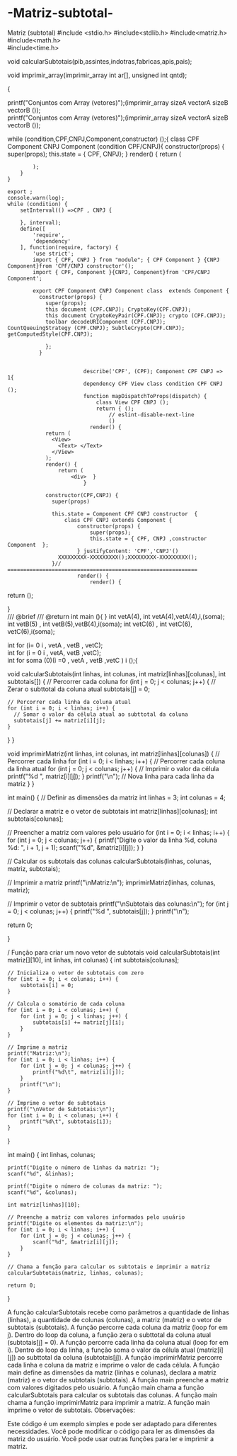 # -Matriz-subtotal-
 Matriz (subtotal) 
 #include <stdio.h> 
#include<stdlib.h>
#include<matriz.h>  
#include<math.h>         
#include<time.h>  


void calcularSubtotais(pib,assintes,indotras,fabricas,apis,pais);  
 
 void imprimir_array(imprimir_array int ar[], unsigned int qntd); 

{  

printf("Conjuntos com Array (vetores)");(imprimir_array sizeA vectorA sizeB vectorB ());  
printf("Conjuntos com Array (vetores)");(imprimir_array sizeA vectorA sizeB vectorB ());  

 while (condition,CPF,CNPJ,Component,constructor) ();{ 
    class CPF Component CNPJ Component (condition CPF/CNPJ){
        constructor(props) {
            super(props);
            this.state = {  CPF, CNPJ};
        }
        render() {
            return (
                
            );
        }
    }
    
    export ; 
    console.warn(log); 
    while (condition) { 
        setInterval(() =>CPF , CNPJ {
            
        }, interval); 
        define([
            'require',
            'dependency'
        ], function(require, factory) {
            'use strict'; 
            import { CPF, CNPJ } from "module"; { CPF Component } {CNPJ Component}from 'CPF/CNPJ constructor'();
            import { CPF, Component }{CNPJ, Component}from 'CPF/CNPJ Component';
            
            export CPF Component CNPJ Component class  extends Component {
              constructor(props) {
                super(props);
                this document (CPF.CNPJ); CryptoKey(CPF.CNPJ); 
                this document CryptoKeyPair(CPF.CNPJ); crypto (CPF.CNPJ); 
                toolbar decodeURIComponent (CPF.CNPJ); CountQueuingStrategy (CPF.CNPJ); SubtleCrypto(CPF.CNPJ); getComputedStyle(CPF.CNPJ);

                };
              }
            
              
                            describe('CPF', (CPF); Component CPF CNPJ => 1{  
                            dependency CPF View class condition CPF CNPJ ();
                            function mapDispatchToProps(dispatch) { 
                                class View CPF CNPJ ();
                                return { ();
                                    // eslint-disable-next-line  
                                    () 
                              render() {
                return (
                  <View>
                    <Text> </Text>
                  </View>
                ); 
                render() {
                    return (
                        <div>  } 
                            } 

                constructor(CPF,CNPJ) {
                  super(props)
                
                  this.state = Component CPF CNPJ constructor  { 
                      class CPF CNPJ extends Component {
                          constructor(props) {
                              super(props);
                              this.state = { CPF, CNPJ ,constructor Component  };
                          } justifyContent: 'CPF','CNPJ'()
                    XXXXXXXXX-XXXXXXXXX();XXXXXXXXX-XXXXXXXXX();
                  }// ============================================================ 
                          render() {
                              render() {
                                  
             
  return ();



}  
 /// @brief 
  /// @return 
  int  main (){ } 
  int vetA(4), int vetA(4),vetA(4),i,(soma); 
  int vetB(5) , int vetB(5),vetB(4),i(soma); 
  int vetC(6) , int vetC(6), vetC(6),i(soma);
   
   int for  (i= 0 i , vetA , vetB , vetC);  
   int for (i = 0 i , vetA, vetB ,vetC);  
int for soma (0)(i =0 , vetA , vetB ,vetC ) i ();{  


void calcularSubtotais(int linhas, int colunas, int matriz[linhas][colunas], int subtotais[]) {
  // Percorrer cada coluna
  for (int j = 0; j < colunas; j++) {
    // Zerar o subttotal da coluna atual
    subtotais[j] = 0;

    // Percorrer cada linha da coluna atual
    for (int i = 0; i < linhas; i++) {
      // Somar o valor da célula atual ao subttotal da coluna
      subtotais[j] += matriz[i][j];
    }
  }
}

void imprimirMatriz(int linhas, int colunas, int matriz[linhas][colunas]) {
  // Percorrer cada linha
  for (int i = 0; i < linhas; i++) {
    // Percorrer cada coluna da linha atual
    for (int j = 0; j < colunas; j++) {
      // Imprimir o valor da célula
      printf("%d ", matriz[i][j]);
    }
    printf("\n"); // Nova linha para cada linha da matriz
  }
}

int main() {
  // Definir as dimensões da matriz
  int linhas = 3;
  int colunas = 4;

  // Declarar a matriz e o vetor de subtotais
  int matriz[linhas][colunas];
  int subtotais[colunas];

  // Preencher a matriz com valores pelo usuário
  for (int i = 0; i < linhas; i++) {
    for (int j = 0; j < colunas; j++) {
      printf("Digite o valor da linha %d, coluna %d: ", i + 1, j + 1);
      scanf("%d", &matriz[i][j]);
    }
  }

  // Calcular os subtotais das colunas
  calcularSubtotais(linhas, colunas, matriz, subtotais);

  // Imprimir a matriz
  printf("\nMatriz:\n");
  imprimirMatriz(linhas, colunas, matriz);

  // Imprimir o vetor de subtotais
  printf("\nSubtotais das colunas:\n");
  for (int j = 0; j < colunas; j++) {
    printf("%d ", subtotais[j]);
  }
  printf("\n"); 

  return 0; 

} 

/ Função para criar um novo vetor de subtotais
void calcularSubtotais(int matriz[][10], int linhas, int colunas) {
    int subtotais[colunas];
    
    // Inicializa o vetor de subtotais com zero
    for (int i = 0; i < colunas; i++) {
        subtotais[i] = 0;
    }
    
    // Calcula o somatório de cada coluna
    for (int i = 0; i < colunas; i++) {
        for (int j = 0; j < linhas; j++) {
            subtotais[i] += matriz[j][i];
        }
    }
    
    // Imprime a matriz
    printf("Matriz:\n");
    for (int i = 0; i < linhas; i++) {
        for (int j = 0; j < colunas; j++) {
            printf("%d\t", matriz[i][j]);
        }
        printf("\n");
    }
    
    // Imprime o vetor de subtotais
    printf("\nVetor de Subtotais:\n");
    for (int i = 0; i < colunas; i++) {
        printf("%d\t", subtotais[i]);
    }
}

int main() {
    int linhas, colunas;
    
    printf("Digite o número de linhas da matriz: ");
    scanf("%d", &linhas);
    
    printf("Digite o número de colunas da matriz: ");
    scanf("%d", &colunas);
    
    int matriz[linhas][10];
    
    // Preenche a matriz com valores informados pelo usuário
    printf("Digite os elementos da matriz:\n");
    for (int i = 0; i < linhas; i++) {
        for (int j = 0; j < colunas; j++) {
            scanf("%d", &matriz[i][j]);
        }
    }
    
    // Chama a função para calcular os subtotais e imprimir a matriz
    calcularSubtotais(matriz, linhas, colunas);
    
    return 0;
} 

A função calcularSubtotais recebe como parâmetros a quantidade de linhas (linhas), a quantidade de colunas (colunas), a matriz (matriz) e o vetor de subtotais (subtotais).
A função percorre cada coluna da matriz (loop for em j).
Dentro do loop da coluna, a função zera o subttotal da coluna atual (subtotais[j] = 0).
A função percorre cada linha da coluna atual (loop for em i).
Dentro do loop da linha, a função soma o valor da célula atual (matriz[i][j]) ao subttotal da coluna (subtotais[j]).
A função imprimirMatriz percorre cada linha e coluna da matriz e imprime o valor de cada célula.
A função main define as dimensões da matriz (linhas e colunas), declara a matriz (matriz) e o vetor de subtotais (subtotais).
A função main preenche a matriz com valores digitados pelo usuário.
A função main chama a função calcularSubtotais para calcular os subtotais das colunas.
A função main chama a função imprimirMatriz para imprimir a matriz.
A função main imprime o vetor de subtotais.
Observações:

Este código é um exemplo simples e pode ser adaptado para diferentes necessidades.
Você pode modificar o código para ler as dimensões da matriz do usuário.
Você pode usar outras funções para ler e imprimir a matriz.

